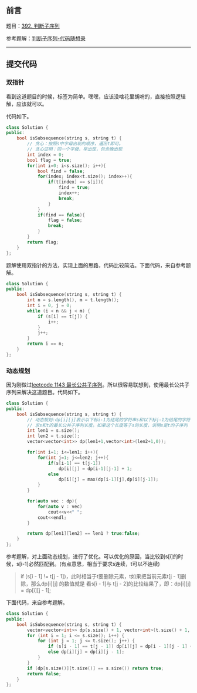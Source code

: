 ## 前言

题目：[392. 判断子序列](https://leetcode-cn.com/problems/is-subsequence/)

参考题解：[判断子序列-代码随想录](https://github.com/youngyangyang04/leetcode-master/blob/master/problems/0392.%E5%88%A4%E6%96%AD%E5%AD%90%E5%BA%8F%E5%88%97.md)

---

## 提交代码

### 双指针

看到这道题目的时候，标签为简单。嘿嘿，应该没啥花里胡哨的，直接按照逻辑解，应该就可以。

代码如下。

```c++
class Solution {
public:
    bool isSubsequence(string s, string t) {
        // 贪心：按照s中字母出现的顺序，遍历t即可。
        // 贪心证明：同一个字母，早出现，包含晚出现
        int index = 0;
        bool flag = true;
        for(int i=0; i<s.size(); i++){
            bool find = false;
            for(index; index<t.size(); index++){
                if(t[index] == s[i]){
                    find = true;
                    index++;
                    break;
                }
            }
            if(find == false){
                flag = false;
                break;
            }
        }
        return flag;
    }
};
```

题解使用双指针的方法，实现上面的思路，代码比较简洁。下面代码，来自参考题解。

```c++
class Solution {
public:
    bool isSubsequence(string s, string t) {
        int n = s.length(), m = t.length();
        int i = 0, j = 0;
        while (i < n && j < m) {
            if (s[i] == t[j]) {
                i++;
            }
            j++;
        }
        return i == n;
    }
};
```

### 动态规划

因为刚做过[leetcode 1143 最长公共子序列](https://blog.csdn.net/sinat_38816924/article/details/121002793)。所以很容易联想到，使用最长公共子序列来解决这道题目。代码如下。

```c++
class Solution {
public:
    bool isSubsequence(string s, string t) {
        // 动态规划:dp[i][j]表示以下标i-1为结尾的字符串s和以下标j-1为结尾的字符串t 相同子序列的长度
        // 求s和t的最长公共子序列长度。如果这个长度等于s的长度，说明s是t的子序列
        int len1 = s.size();
        int len2 = t.size();
        vector<vector<int>> dp(len1+1,vector<int>(len2+1,0));

        for(int i=1; i<=len1; i++){
            for(int j=1; j<=len2; j++){
                if(s[i-1] == t[j-1])
                    dp[i][j] = dp[i-1][j-1] + 1;
                else
                    dp[i][j] = max(dp[i-1][j],dp[i][j-1]);
            }
        }

        for(auto vec : dp){
            for(auto v : vec)
                cout<<v<<" ";
            cout<<endl;
        }

        return dp[len1][len2] == len1 ? true:false;
    }
};
```

参考题解，对上面动态规划，进行了优化。可以优化的原因，当比较到s[i]的时候，s[i-1]必然匹配到。(有点意思，相当于要求s连续，t可以不连续)

> if (s[i - 1] != t[j - 1])，此时相当于t要删除元素，t如果把当前元素t[j - 1]删除，那么dp[i][j] 的数值就是 看s[i - 1]与 t[j - 2]的比较结果了，即：dp[i][j] = dp[i][j - 1];

下面代码，来自参考题解。

```c++
class Solution {
public:
    bool isSubsequence(string s, string t) {
        vector<vector<int>> dp(s.size() + 1, vector<int>(t.size() + 1, 0));
        for (int i = 1; i <= s.size(); i++) {
            for (int j = 1; j <= t.size(); j++) {
                if (s[i - 1] == t[j - 1]) dp[i][j] = dp[i - 1][j - 1] + 1;
                else dp[i][j] = dp[i][j - 1];
            }
        }
        if (dp[s.size()][t.size()] == s.size()) return true;
        return false;
    }
};
```